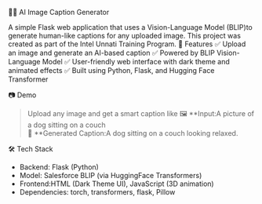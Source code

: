  🧠📸 AI Image Caption Generator

A simple Flask web application that uses a Vision-Language Model (BLIP)to generate human-like captions for any uploaded image. This project was created as part of the Intel Unnati Training Program.
🌟 Features
 ✅ Upload an image and generate an AI-based caption
 ✅ Powered by BLIP Vision-Language Model
 ✅ User-friendly web interface with dark theme and animated effects
 ✅ Built using Python, Flask, and Hugging Face Transformer
 
 📷 Demo
> Upload any image and get a smart caption like 
🖼️ **Input:A picture of a dog sitting on a couch    
📝 **Generated Caption:A dog sitting on a couch looking relaxed.

🛠️ Tech Stack
- Backend: Flask (Python)
- Model: Salesforce BLIP (via HuggingFace Transformers)
- Frontend:HTML (Dark Theme UI), JavaScript (3D animation)
- Dependencies: torch, transformers, flask, Pillow


